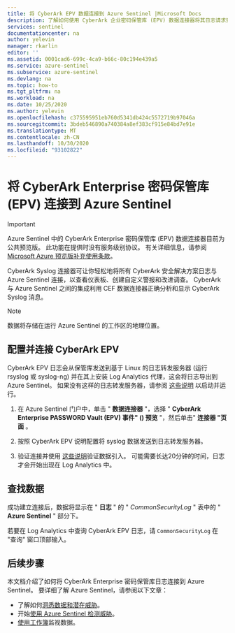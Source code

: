 ```yaml
---
title: 将 CyberArk EPV 数据连接到 Azure Sentinel |Microsoft Docs
description: 了解如何使用 CyberArk 企业密码保管库 (EPV) 数据连接器将其日志请求到 Azure Sentinel。 查看工作簿中的 CyberArk EPV 数据、创建警报并改进调查。
services: sentinel
documentationcenter: na
author: yelevin
manager: rkarlin
editor: ''
ms.assetid: 0001cad6-699c-4ca9-b66c-80c194e439a5
ms.service: azure-sentinel
ms.subservice: azure-sentinel
ms.devlang: na
ms.topic: how-to
ms.tgt_pltfrm: na
ms.workload: na
ms.date: 10/25/2020
ms.author: yelevin
ms.openlocfilehash: c375595951eb760d5341db424c5572719b97046a
ms.sourcegitcommit: 3bdeb546890a740384a8ef383cf915e84bd7e91e
ms.translationtype: MT
ms.contentlocale: zh-CN
ms.lasthandoff: 10/30/2020
ms.locfileid: "93102822"
---
```

# <a name="connect-cyberark-enterprise-password-vault-epv-to-azure-sentinel"></a>将 CyberArk Enterprise 密码保管库 (EPV) 连接到 Azure Sentinel

> [!IMPORTANT]
> Azure Sentinel 中的 CyberArk Enterprise 密码保管库 (EPV) 数据连接器目前为公共预览版。 此功能在提供时没有服务级别协议。 有关详细信息，请参阅 [Microsoft Azure 预览版补充使用条款](https://azure.microsoft.com/support/legal/preview-supplemental-terms/)。

CyberArk Syslog 连接器可让你轻松地将所有 CyberArk 安全解决方案日志与 Azure Sentinel 连接，以查看仪表板、创建自定义警报和改进调查。 CyberArk 与 Azure Sentinel 之间的集成利用 CEF 数据连接器正确分析和显示 CyberArk Syslog 消息。

> [!NOTE]
> 数据将存储在运行 Azure Sentinel 的工作区的地理位置。

## <a name="configure-and-connect-cyberark-epv"></a>配置并连接 CyberArk EPV

CyberArk EPV 日志会从保管库发送到基于 Linux 的日志转发服务器 (运行 rsyslog 或 syslog-ng) 并在其上安装 Log Analytics 代理，这会将日志导出到 Azure Sentinel。 如果没有这样的日志转发服务器，请参阅 [这些说明](connect-cef-agent.md) 以启动并运行。

1. 在 Azure Sentinel 门户中，单击 " **数据连接器** "，选择 " **CyberArk Enterprise PASSWORD Vault (EPV) 事件" () 预览** "，然后单击" **连接器 "页面** 。

1. 按照 CyberArk EPV 说明配置将 syslog 数据发送到日志转发服务器。

1. 验证连接并使用 [这些说明](connect-cef-verify.md)验证数据引入。 可能需要长达20分钟的时间，日志才会开始出现在 Log Analytics 中。

## <a name="find-your-data"></a>查找数据

成功建立连接后，数据将显示在 " **日志** " 的 " *CommonSecurityLog* " 表中的 " **Azure Sentinel** " 部分下。

若要在 Log Analytics 中查询 CyberArk EPV 日志，请 `CommonSecurityLog` 在 "查询" 窗口顶部输入。

## <a name="next-steps"></a>后续步骤

本文档介绍了如何将 CyberArk Enterprise 密码保管库日志连接到 Azure Sentinel。 要详细了解 Azure Sentinel，请参阅以下文章：
- 了解如何[洞悉数据和潜在威胁](quickstart-get-visibility.md)。
- 开始[使用 Azure Sentinel 检测威胁](tutorial-detect-threats-built-in.md)。
- [使用工作簿](tutorial-monitor-your-data.md)监视数据。
